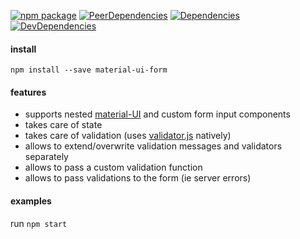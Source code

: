 [![npm package](https://img.shields.io/npm/v/material-ui-form.svg)](https://www.npmjs.com/package/material-ui-form)
[![PeerDependencies](https://img.shields.io/david/peer/unitedhubs/material-ui-form.svg)](https://david-dm.org/unitedhubs/material-ui-form?type=peer)
[![Dependencies](https://img.shields.io/david/unitedhubs/material-ui-form.svg)](https://david-dm.org/unitedhubs/material-ui-form)
[![DevDependencies](https://img.shields.io/david/dev/unitedhubs/material-ui-form.svg)](https://david-dm.org/unitedhubs/material-ui-form?type=dev)

#### install
```
npm install --save material-ui-form
```

#### features

- supports nested [material-UI](https://material-ui-1dab0.firebaseapp.com/getting-started/usage/) and custom form input components
- takes care of state
- takes care of validation (uses [validator.js](https://github.com/chriso/validator.js) natively)
- allows to extend/overwrite validation messages and validators separately
- allows to pass a custom validation function
- allows to pass validations to the form (ie server errors)

#### examples

run `npm start`
